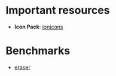 # Important resources

- **Icon Pack**: [ionicons](https://ionic.io/ionicons)

# Benchmarks
- [eraser](https://app.eraser.io/dashboard/all) 